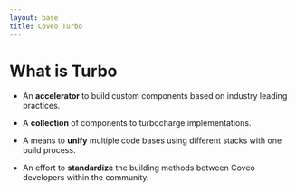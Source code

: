```yaml
---
layout: base
title: Coveo Turbo
---
```


# What is  Turbo

- An **accelerator** to build custom components based on industry leading practices.

- A **collection** of components to turbocharge implementations.

- A means to **unify** multiple code bases using different stacks with one build process.

- An effort to **standardize** the building methods between Coveo developers within the community.